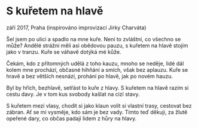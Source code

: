 # S kuřetem na hlavě
září 2017, Praha (inspirováno improvizací Jirky Charváta)

Šel jsem po ulici a spadlo na mne kuře.
Není to zvláštní, co všechno se může?
Andělé strážní měli asi obědovou pauzu,
s kuřetem na hlavě stojím jako v tranzu.
Kuře se váhavě dotýká mé kůže.

Čekám, kdo z přítomných udělá z toho kauzu,
mnoho se neděje, lidé dál kolem mne prochází,
občasné hihňání a smích, však bez aplauzu.
Kuře se hravě a bez větších nesnází,
prohání po hlavě, jak po novém hauzu.

Byl by hřích, bezhlavě, setřást to kuře z hlavy.
S kuřetem na hlavě razím si cestu davy.
Je v tom kus svobody kašlat na cizí stavy.

S kuřetem mezi vlasy, chodit si jako klaun
volit si vlastní trasy, cestovat bez zábran.
Ať se mi vysměje, kdo sám je bez vady.
Tímto teď děkuji, za žlutě opeřené dary,
co občas padají lidem z hůry na hlavy.
